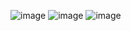![image](https://github.com/t1okumikatu/ESP32-C3-XIAO/assets/11044177/d5349adc-79b8-4f9f-aea8-a54480b43f34)
![image](https://github.com/t1okumikatu/ESP32-C3-XIAO/assets/11044177/b5e502be-20a3-4a28-b8e4-731961c4459a)
![image](https://github.com/t1okumikatu/ESP32-C3-XIAO/assets/11044177/2002be08-e615-4999-9d30-d245fa5a824a)

